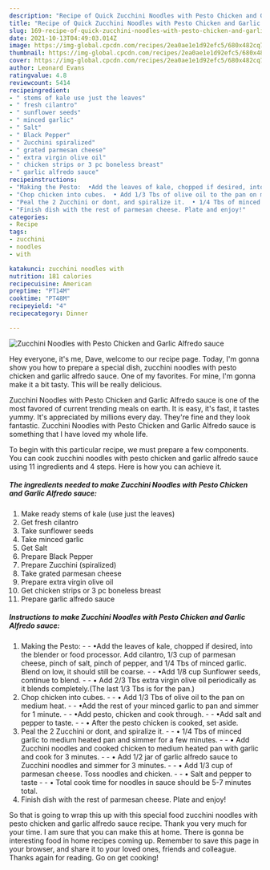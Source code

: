 ```yaml
---
description: "Recipe of Quick Zucchini Noodles with Pesto Chicken and Garlic Alfredo sauce"
title: "Recipe of Quick Zucchini Noodles with Pesto Chicken and Garlic Alfredo sauce"
slug: 169-recipe-of-quick-zucchini-noodles-with-pesto-chicken-and-garlic-alfredo-sauce
date: 2021-10-13T04:49:03.014Z
image: https://img-global.cpcdn.com/recipes/2ea0ae1e1d92efc5/680x482cq70/zucchini-noodles-with-pesto-chicken-and-garlic-alfredo-sauce-recipe-main-photo.jpg
thumbnail: https://img-global.cpcdn.com/recipes/2ea0ae1e1d92efc5/680x482cq70/zucchini-noodles-with-pesto-chicken-and-garlic-alfredo-sauce-recipe-main-photo.jpg
cover: https://img-global.cpcdn.com/recipes/2ea0ae1e1d92efc5/680x482cq70/zucchini-noodles-with-pesto-chicken-and-garlic-alfredo-sauce-recipe-main-photo.jpg
author: Leonard Evans
ratingvalue: 4.8
reviewcount: 5414
recipeingredient:
- " stems of kale use just the leaves"
- " fresh cilantro"
- " sunflower seeds"
- " minced garlic"
- " Salt"
- " Black Pepper"
- " Zucchini spiralized"
- " grated parmesan cheese"
- " extra virgin olive oil"
- " chicken strips or 3 pc boneless breast"
- " garlic alfredo sauce"
recipeinstructions:
- "Making the Pesto:  •Add the leaves of kale, chopped if desired, into the blender or food processor. Add cilantro, 1/3 cup of parmesan cheese, pinch of salt, pinch of pepper, and 1/4 Tbs of minced garlic. Blend on low, it should still be coarse.   •Add 1/8 cup Sunflower seeds, continue to blend.  • Add 2/3 Tbs extra virgin olive oil periodically as it blends completely.(The last 1/3 Tbs is for the pan.)"
- "Chop chicken into cubes.  • Add 1/3 Tbs of olive oil to the pan on medium heat.  •Add the rest of your minced garlic to pan and simmer for 1 minute.  •Add pesto, chicken and cook through.  •Add salt and pepper to taste.  • After the pesto chicken is cooked, set aside."
- "Peal the 2 Zucchini or dont, and spiralize it.  • 1/4 Tbs of minced garlic to medium heated pan and simmer for a few minutes.   • Add Zucchini noodles and cooked chicken to medium heated pan with garlic and cook for 3 minutes.  • Add 1/2 jar of garlic alfredo sauce to Zucchini noodles and simmer for 3 minutes.   • Add 1/3 cup of parmesan cheese. Toss noodles and chicken.  • Salt and pepper to taste  • Total cook time for noodles in sauce should be 5-7 minutes total."
- "Finish dish with the rest of parmesan cheese. Plate and enjoy!"
categories:
- Recipe
tags:
- zucchini
- noodles
- with

katakunci: zucchini noodles with 
nutrition: 181 calories
recipecuisine: American
preptime: "PT14M"
cooktime: "PT48M"
recipeyield: "4"
recipecategory: Dinner

---
```



![Zucchini Noodles with Pesto Chicken and Garlic Alfredo sauce](https://img-global.cpcdn.com/recipes/2ea0ae1e1d92efc5/680x482cq70/zucchini-noodles-with-pesto-chicken-and-garlic-alfredo-sauce-recipe-main-photo.jpg)

Hey everyone, it's me, Dave, welcome to our recipe page. Today, I'm gonna show you how to prepare a special dish, zucchini noodles with pesto chicken and garlic alfredo sauce. One of my favorites. For mine, I'm gonna make it a bit tasty. This will be really delicious.

Zucchini Noodles with Pesto Chicken and Garlic Alfredo sauce is one of the most favored of current trending meals on earth. It is easy, it's fast, it tastes yummy. It's appreciated by millions every day. They're fine and they look fantastic. Zucchini Noodles with Pesto Chicken and Garlic Alfredo sauce is something that I have loved my whole life.




To begin with this particular recipe, we must prepare a few components. You can cook zucchini noodles with pesto chicken and garlic alfredo sauce using 11 ingredients and 4 steps. Here is how you can achieve it.

<!--inarticleads1-->

##### The ingredients needed to make Zucchini Noodles with Pesto Chicken and Garlic Alfredo sauce:

1. Make ready  stems of kale (use just the leaves)
1. Get  fresh cilantro
1. Take  sunflower seeds
1. Take  minced garlic
1. Get  Salt
1. Prepare  Black Pepper
1. Prepare  Zucchini (spiralized)
1. Take  grated parmesan cheese
1. Prepare  extra virgin olive oil
1. Get  chicken strips or 3 pc boneless breast
1. Prepare  garlic alfredo sauce




<!--inarticleads2-->

##### Instructions to make Zucchini Noodles with Pesto Chicken and Garlic Alfredo sauce:

1. Making the Pesto: -  - •Add the leaves of kale, chopped if desired, into the blender or food processor. Add cilantro, 1/3 cup of parmesan cheese, pinch of salt, pinch of pepper, and 1/4 Tbs of minced garlic. Blend on low, it should still be coarse.  -  - •Add 1/8 cup Sunflower seeds, continue to blend. -  - • Add 2/3 Tbs extra virgin olive oil periodically as it blends completely.(The last 1/3 Tbs is for the pan.)
1. Chop chicken into cubes. -  - • Add 1/3 Tbs of olive oil to the pan on medium heat. -  - •Add the rest of your minced garlic to pan and simmer for 1 minute. -  - •Add pesto, chicken and cook through. -  - •Add salt and pepper to taste. -  - • After the pesto chicken is cooked, set aside.
1. Peal the 2 Zucchini or dont, and spiralize it. -  - • 1/4 Tbs of minced garlic to medium heated pan and simmer for a few minutes.  -  - • Add Zucchini noodles and cooked chicken to medium heated pan with garlic and cook for 3 minutes. -  - • Add 1/2 jar of garlic alfredo sauce to Zucchini noodles and simmer for 3 minutes.  -  - • Add 1/3 cup of parmesan cheese. Toss noodles and chicken. -  - • Salt and pepper to taste -  - • Total cook time for noodles in sauce should be 5-7 minutes total.
1. Finish dish with the rest of parmesan cheese. Plate and enjoy!




So that is going to wrap this up with this special food zucchini noodles with pesto chicken and garlic alfredo sauce recipe. Thank you very much for your time. I am sure that you can make this at home. There is gonna be interesting food in home recipes coming up. Remember to save this page in your browser, and share it to your loved ones, friends and colleague. Thanks again for reading. Go on get cooking!
